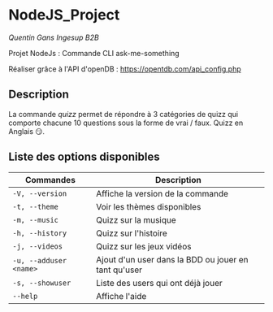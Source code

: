 # NodeJS_Project

_Quentin Gans Ingesup B2B_

Projet NodeJs : Commande CLI ask-me-something

Réaliser grâce à l'API d'openDB : https://opentdb.com/api_config.php

## Description

La commande _quizz_ permet de répondre à 3 catégories de quizz qui comporte chacune 10 questions sous la forme de vrai / faux.
Quizz en Anglais 😏.

## Liste des options disponibles

| Commandes                      | Description|
| ---                            | ---|
| `-V, --version`                | Affiche la version de la commande|
| `-t, --theme`                  | Voir les thèmes disponibles|
| `-m, --music`                  | Quizz sur la musique|
| `-h, --history`                | Quizz sur l'histoire|
| `-j, --videos`                 | Quizz sur les jeux vidéos|
| `-u, --adduser <name>`         | Ajout d'un user dans la BDD ou jouer en tant qu'user|
| `-s, --showuser`               | Liste des users qui ont déjà jouer|
| `--help`                       | Affiche l'aide|


